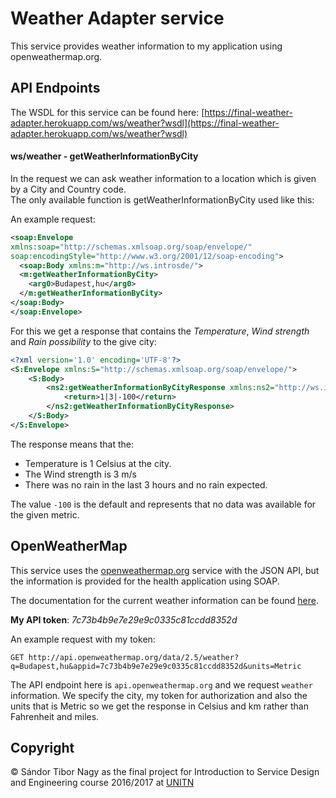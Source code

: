 # Weather Adapter service

This service provides weather information to my application using openweathermap.org.

## API Endpoints

The WSDL for this service can be found here: 
[https://final-weather-adapter.herokuapp.com/ws/weather?wsdl](https://final-weather-adapter.herokuapp.com/ws/weather?wsdl)

#### ws/weather - getWeatherInformationByCity

In the request we can ask weather information to a location which is given by a City and Country code.  
The only available function is getWeatherInformationByCity used like this:

An example request:

```xml
<soap:Envelope
xmlns:soap="http://schemas.xmlsoap.org/soap/envelope/"
soap:encodingStyle="http://www.w3.org/2001/12/soap-encoding">
  <soap:Body xmlns:m="http://ws.introsde/">
  <m:getWeatherInformationByCity>
    <arg0>Budapest,hu</arg0>
  </m:getWeatherInformationByCity>
</soap:Body>
</soap:Envelope>
```

For this we get a response that contains the *Temperature*, *Wind strength* and *Rain possibility* to the give city:

```xml
<?xml version='1.0' encoding='UTF-8'?>
<S:Envelope xmlns:S="http://schemas.xmlsoap.org/soap/envelope/">
    <S:Body>
        <ns2:getWeatherInformationByCityResponse xmlns:ns2="http://ws.introsde/">
            <return>1|3|-100</return>
        </ns2:getWeatherInformationByCityResponse>
    </S:Body>
</S:Envelope>
```

The response means that the:
* Temperature is 1 Celsius at the city.
* The Wind strength is 3 m/s
* There was no rain in the last 3 hours and no rain expected.

The value `-100` is the default and represents that no data was available for the given metric.


## OpenWeatherMap

This service uses the [openweathermap.org](http://openweathermap.org) service with the JSON API, but the information is provided for the health application using SOAP.

The documentation for the current weather information can be found [here](http://openweathermap.org/current).

**My API token**: *7c73b4b9e7e29e9c0335c81ccdd8352d*

An example request with my token:

```
GET http://api.openweathermap.org/data/2.5/weather?q=Budapest,hu&appid=7c73b4b9e7e29e9c0335c81ccdd8352d&units=Metric
```

The API endpoint here is `api.openweathermap.org` and we request `weather` information.
We specify the city, my token for authorization and also the units that is Metric so we get the response in Celsius and km rather than Fahrenheit and miles.

## Copyright

&copy; Sándor Tibor Nagy as the final project for Introduction to Service Design and Engineering course 2016/2017 at [UNITN](http://www.unitn.it/)